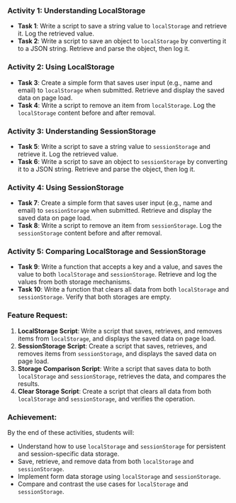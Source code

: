 ### Activity 1: Understanding LocalStorage

- **Task 1**: Write a script to save a string value to `localStorage` and retrieve it. Log the retrieved value.
- **Task 2**: Write a script to save an object to `localStorage` by converting it to a JSON string. Retrieve and parse the object, then log it.

### Activity 2: Using LocalStorage

- **Task 3**: Create a simple form that saves user input (e.g., name and email) to `localStorage` when submitted. Retrieve and display the saved data on page load.
- **Task 4**: Write a script to remove an item from `localStorage`. Log the `localStorage` content before and after removal.

### Activity 3: Understanding SessionStorage

- **Task 5**: Write a script to save a string value to `sessionStorage` and retrieve it. Log the retrieved value.
- **Task 6**: Write a script to save an object to `sessionStorage` by converting it to a JSON string. Retrieve and parse the object, then log it.

### Activity 4: Using SessionStorage

- **Task 7**: Create a simple form that saves user input (e.g., name and email) to `sessionStorage` when submitted. Retrieve and display the saved data on page load.
- **Task 8**: Write a script to remove an item from `sessionStorage`. Log the `sessionStorage` content before and after removal.

### Activity 5: Comparing LocalStorage and SessionStorage

- **Task 9**: Write a function that accepts a key and a value, and saves the value to both `localStorage` and `sessionStorage`. Retrieve and log the values from both storage mechanisms.
- **Task 10**: Write a function that clears all data from both `localStorage` and `sessionStorage`. Verify that both storages are empty.

### Feature Request:

1. **LocalStorage Script**: Write a script that saves, retrieves, and removes items from `localStorage`, and displays the saved data on page load.
2. **SessionStorage Script**: Create a script that saves, retrieves, and removes items from `sessionStorage`, and displays the saved data on page load.
3. **Storage Comparison Script**: Write a script that saves data to both `localStorage` and `sessionStorage`, retrieves the data, and compares the results.
4. **Clear Storage Script**: Create a script that clears all data from both `localStorage` and `sessionStorage`, and verifies the operation.

### Achievement:

By the end of these activities, students will:

- Understand how to use `localStorage` and `sessionStorage` for persistent and session-specific data storage.
- Save, retrieve, and remove data from both `localStorage` and `sessionStorage`.
- Implement form data storage using `localStorage` and `sessionStorage`.
- Compare and contrast the use cases for `localStorage` and `sessionStorage`.
